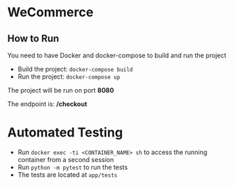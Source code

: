 # WeCommerce

## How to Run

You need to have Docker and docker-compose to build and run the project

- Build the project: `docker-compose build`
- Run the project: `docker-compose up`

The project will be run on port **8080**

The endpoint is: **/checkout**

# Automated Testing

- Run `docker exec -ti <CONTAINER_NAME> sh` to access the running container from a second session
- Run `python -m pytest` to run the tests
- The tests are located at `app/tests`